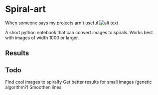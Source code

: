 # Spiral-art
When someone says my projects arn't useful
![alt text](animatedspiralpikachu.gif)

A short python notebook that can convert images to spirals. Works best with images of width 1000 or larger.

## Results

## Todo
Find cool images to spiralfy
Get better results for small images (genetic algorithm?)
Smoothen lines

